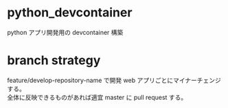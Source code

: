 # python_devcontainer

python アプリ開発用の devcontainer 構築

# branch strategy

feature/develop-repository-name で開発 web アプリごとにマイナーチェンジする。  
全体に反映できるものがあれば適宜 master に pull request する。
